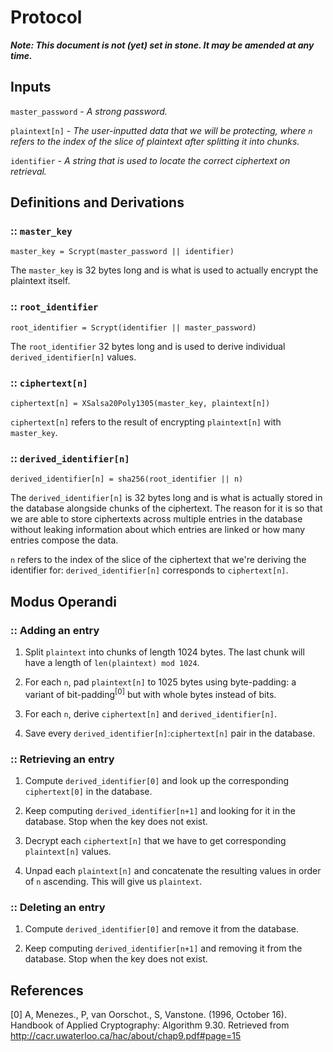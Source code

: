 # Protocol

***Note: This document is not (yet) set in stone. It may be amended at any time.***

## Inputs

`master_password` - _A strong password._

`plaintext[n]` - _The user-inputted data that we will be protecting, where `n` refers to the index of the slice of plaintext after splitting it into chunks._

`identifier` - _A string that is used to locate the correct ciphertext on retrieval._

## Definitions and Derivations

### :: `master_key`

`master_key = Scrypt(master_password || identifier)`

The `master_key` is 32 bytes long and is what is used to actually encrypt the plaintext itself.

### :: `root_identifier`

`root_identifier = Scrypt(identifier || master_password)`

The `root_identifier` 32 bytes long and is used to derive individual `derived_identifier[n]` values.

### :: `ciphertext[n]`

`ciphertext[n] = XSalsa20Poly1305(master_key, plaintext[n])`

`ciphertext[n]` refers to the result of encrypting `plaintext[n]` with `master_key`.

### :: `derived_identifier[n]`

`derived_identifier[n] = sha256(root_identifier || n)`

The `derived_identifier[n]` is 32 bytes long and is what is actually stored in the database alongside chunks of the ciphertext. The reason for it is so that we are able to store ciphertexts across multiple entries in the database without leaking information about which entries are linked or how many entries compose the data.

`n` refers to the index of the slice of the ciphertext that we're deriving the identifier for: `derived_identifier[n]` corresponds to `ciphertext[n]`.

## Modus Operandi

### :: Adding an entry

1. Split `plaintext` into chunks of length 1024 bytes. The last chunk will have a length of `len(plaintext) mod 1024`.

2. For each `n`, pad `plaintext[n]` to 1025 bytes using byte-padding: a variant of bit-padding<sup>[0]</sup> but with whole bytes instead of bits.

3. For each `n`, derive `ciphertext[n]` and `derived_identifier[n]`.

4. Save every `derived_identifier[n]`:`ciphertext[n]` pair in the database.

### :: Retrieving an entry

1. Compute `derived_identifier[0]` and look up the corresponding `ciphertext[0]` in the database.

2. Keep computing `derived_identifier[n+1]` and looking for it in the database. Stop when the key does not exist.

3. Decrypt each `ciphertext[n]` that we have to get corresponding `plaintext[n]` values.

4. Unpad each `plaintext[n]` and concatenate the resulting values in order of `n` ascending. This will give us `plaintext`.

### :: Deleting an entry

1. Compute `derived_identifier[0]` and remove it from the database.

2. Keep computing `derived_identifier[n+1]` and removing it from the database. Stop when the key does not exist.

## References

[0] A, Menezes., P, van Oorschot., S, Vanstone. (1996, October 16). Handbook of Applied Cryptography: Algorithm 9.30. Retrieved from http://cacr.uwaterloo.ca/hac/about/chap9.pdf#page=15
